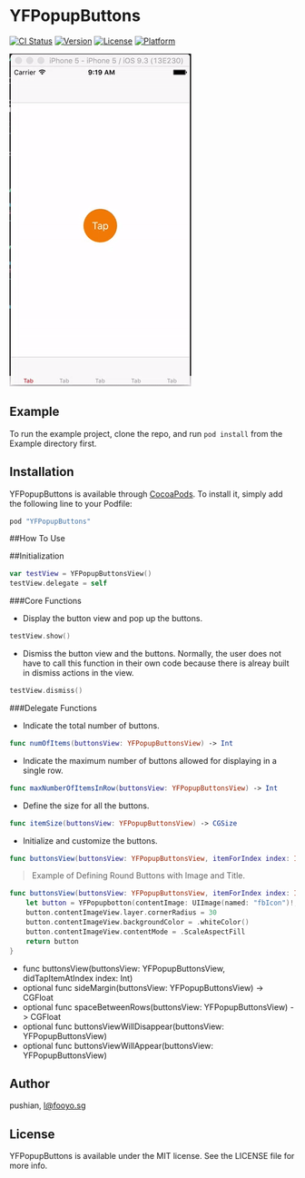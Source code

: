 # YFPopupButtons

[![CI Status](http://img.shields.io/travis/pushian/YFPopupButtons.svg?style=flat)](https://travis-ci.org/pushian/YFPopupButtons)
[![Version](https://img.shields.io/cocoapods/v/YFPopupButtons.svg?style=flat)](http://cocoapods.org/pods/YFPopupButtons)
[![License](https://img.shields.io/cocoapods/l/YFPopupButtons.svg?style=flat)](http://cocoapods.org/pods/YFPopupButtons)
[![Platform](https://img.shields.io/cocoapods/p/YFPopupButtons.svg?style=flat)](http://cocoapods.org/pods/YFPopupButtons)

![Demo Gif](Screenshot/demo.gif)

## Example

To run the example project, clone the repo, and run `pod install` from the Example directory first.

## Installation

YFPopupButtons is available through [CocoaPods](http://cocoapods.org). To install
it, simply add the following line to your Podfile:

```ruby
pod "YFPopupButtons"
```

##How To Use

##Initialization
```swift
var testView = YFPopupButtonsView()
testView.delegate = self
```
###Core Functions
- Display the button view and pop up the buttons.
```swift
testView.show()
```
- Dismiss the button view and the buttons. Normally, the user does not have to call this function in their own code because there is alreay built in dismiss actions in the view.
```swift
testView.dismiss()
```

###Delegate Functions
- Indicate the total number of buttons.
```swift
func numOfItems(buttonsView: YFPopupButtonsView) -> Int
```
- Indicate the maximum number of buttons allowed for displaying in a single row.
```swift
func maxNumberOfItemsInRow(buttonsView: YFPopupButtonsView) -> Int
```
- Define the size for all the buttons.
```swift
func itemSize(buttonsView: YFPopupButtonsView) -> CGSize
```
- Initialize and customize the buttons.
```swift
func buttonsView(buttonsView: YFPopupButtonsView, itemForIndex index: Int) -> YFPopupbotton
```
> Example of Defining Round Buttons with Image and Title.

```swift
func buttonsView(buttonsView: YFPopupButtonsView, itemForIndex index: Int) -> YFPopupbotton {
    let button = YFPopupbotton(contentImage: UIImage(named: "fbIcon")!, title: "Title")
    button.contentImageView.layer.cornerRadius = 30
    button.contentImageView.backgroundColor = .whiteColor()
    button.contentImageView.contentMode = .ScaleAspectFill
    return button
}
```
- func buttonsView(buttonsView: YFPopupButtonsView, didTapItemAtIndex index: Int)
- optional func sideMargin(buttonsView: YFPopupButtonsView) -> CGFloat
- optional func spaceBetweenRows(buttonsView: YFPopupButtonsView) -> CGFloat
- optional func buttonsViewWillDisappear(buttonsView: YFPopupButtonsView)
- optional func buttonsViewWillAppear(buttonsView: YFPopupButtonsView)

## Author

pushian, l@fooyo.sg

## License

YFPopupButtons is available under the MIT license. See the LICENSE file for more info.
